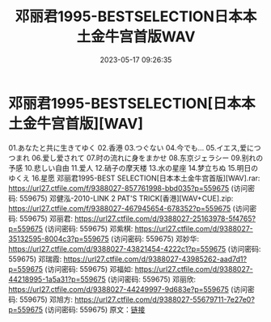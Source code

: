 ﻿---
title: 邓丽君1995-BESTSELECTION日本本土金牛宫首版WAV
date: 2023-05-17 09:26:35
categories: WAV车载音乐、镜像
tags: 华语中文
---
# 邓丽君1995-BESTSELECTION[日本本土金牛宫首版][WAV]

01.あなたと共に生きてゆく
02.香港
03.つぐない
04.今でも…
05.イエス,爱につつまれ
06.爱し爱されて
07.时の流れに身をまかせ
08.东京ジェラシー
09.别れの予感
10.悲しい自由
11.爱人
12.硝子の摩天楼
13.水の星座
14.梦立ちぬ
15.明日のゆくえ
16.星愿
邓丽君1995-BEST SELECTION[日本本土金牛宫首版][WAV].rar: https://url27.ctfile.com/f/9388027-857761998-bbd035?p=559675
(访问密码: 559675)
邓健泓-2010-LINK 2 PAT'S TRICK[香港][WAV+CUE].zip: https://url27.ctfile.com/f/9388027-467945654-678352?p=559675
(访问密码: 559675)
邓丽君: https://url27.ctfile.com/d/9388027-25163978-5f4765?p=559675
(访问密码: 559675)
邓紫棋: https://url27.ctfile.com/d/9388027-35132595-8004c3?p=559675
(访问密码: 559675)
邓妙华: https://url27.ctfile.com/d/9388027-43821454-4222c1?p=559675
(访问密码: 559675)
邓瑞霞: https://url27.ctfile.com/d/9388027-43985262-aad7d1?p=559675
(访问密码: 559675)
邓福如: https://url27.ctfile.com/d/9388027-44218995-1a5a31?p=559675
(访问密码: 559675)
邓丽欣: https://url27.ctfile.com/d/9388027-44249997-9d683e?p=559675
(访问密码: 559675)
邓旭方: https://url27.ctfile.com/d/9388027-55679711-7e27e0?p=559675
(访问密码: 559675)
原文：[链接](https://blog.sina.com.cn/s/blog_1647c7e76010311wi.html)